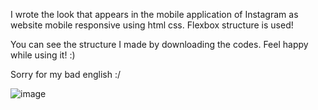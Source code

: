 I wrote the look that appears in the mobile application of Instagram as website mobile responsive using html css.
Flexbox structure is used!

You can see the structure I made by downloading the codes. Feel happy while using it! :)

Sorry for my bad english :/

![image](https://user-images.githubusercontent.com/71211251/137587368-58cdfa73-cf54-4c2f-b86f-6b1f57f861d4.png)
